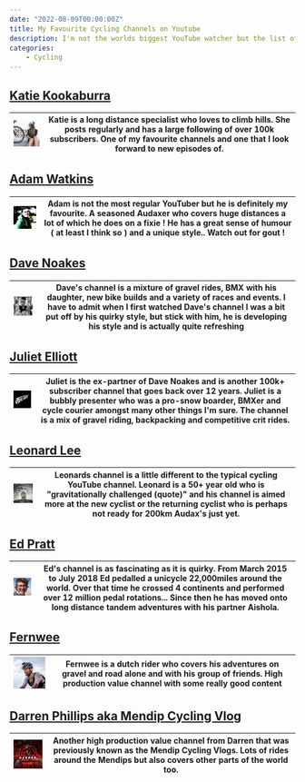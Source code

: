 ```yaml
---
date: "2022-08-09T00:00:00Z"
title: My Favourite Cycling Channels on Youtube 
description: I'm not the worlds biggest YouTube watcher but the list of channels below are some of my favourite regular watches (usually while I am eating breakfast).
categories:
    - Cycling
---
```

## [Katie Kookaburra](https://www.youtube.com/c/KatieKookaburra)
|![](katiekookaburra.jpeg)| Katie is a long distance specialist who loves to climb hills. She posts regularly and has a large following of over 100k subscribers. One of my favourite channels and one that I look forward to new episodes of.|
|----|----|

## [Adam Watkins](https://www.youtube.com/user/adumwatkins)
|![](adamwatkins.jpeg)|Adam is not the most regular YouTuber but he is definitely my favourite. A seasoned Audaxer who covers huge distances a lot of which he does on a fixie ! He has a great sense of humour ( at least I think so ) and a unique style.. Watch out for gout !|
|----|----|

## [Dave Noakes](https://www.youtube.com/c/DaveNoakes)
|![](davenoakes.jpeg)| Dave's channel is a mixture of gravel rides, BMX with his daughter, new bike builds and a variety of races and events. I have to admit when I first watched Dave's channel I was a bit put off by his quirky style, but stick with him, he is developing his style and is actually quite refreshing |
|----|----|

## [Juliet Elliott](https://www.youtube.com/c/JulietElliottsChannel)
|![](julietelliott.jpeg)| Juliet is the ex-partner of Dave Noakes and is another 100k+ subscriber channel that goes back over 12 years. Juliet is a bubbly presenter who was a pro-snow boarder, BMXer and cycle courier amongst many other things I'm sure. The channel is a mix of gravel riding, backpacking and competitive crit rides. |
|----|----|

## [Leonard Lee](https://www.youtube.com/user/leonardmlee)
|![](leonardlee.jpeg) | Leonards channel is a little different to the typical cycling YouTube channel. Leonard is a 50+ year old who is "gravitationally challenged (quote)" and his channel is aimed more at the new cyclist or the returning cyclist who is perhaps not ready for 200km Audax's just yet. |
|----|----|

## [Ed Pratt](https://www.youtube.com/c/MrEdPratt)
|![](edpratt.jpeg) | Ed's channel is as fascinating as it is quirky. From March 2015 to July 2018 Ed pedalled a unicycle 22,000miles around the world. Over that time he crossed 4 continents and performed over 12 million pedal rotations... Since then he has moved onto long distance tandem adventures with his partner Aishola. |
|----|----|

## [Fernwee](https://www.youtube.com/c/Fernwee)
|![](fernwee.jpeg) | Fernwee is a dutch rider who covers his adventures on gravel and road alone and with his group of friends. High production value channel with some really good content |
|----|----|

## [Darren Phillips aka Mendip Cycling Vlog](https://www.youtube.com/c/MendipCyclingVlogs)
|![](darrenphillips.jpeg) | Another high production value channel from Darren that was previously known as the Mendip Cycling Vlogs. Lots of rides around the Mendips but also covers other parts of the world too. |
|----|----|
 